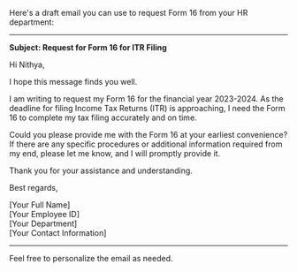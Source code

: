 Here's a draft email you can use to request Form 16 from your HR department:

---

**Subject: Request for Form 16 for ITR Filing**

Hi Nithya,

I hope this message finds you well.

I am writing to request my Form 16 for the financial year 2023-2024. As the deadline for filing Income Tax Returns (ITR) is approaching, I need the Form 16 to complete my tax filing accurately and on time.

Could you please provide me with the Form 16 at your earliest convenience? If there are any specific procedures or additional information required from my end, please let me know, and I will promptly provide it.

Thank you for your assistance and understanding.

Best regards,

[Your Full Name]  
[Your Employee ID]  
[Your Department]  
[Your Contact Information]

---

Feel free to personalize the email as needed.